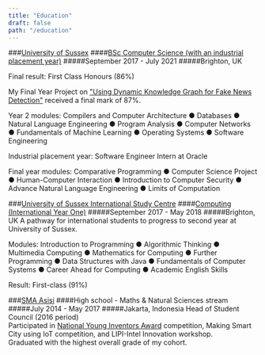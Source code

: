```yaml
---
title: "Education"
draft: false
path: "/education"
---
```



###[University of Sussex](https://sussex.ac.uk)
####[BSc Computer Science (with an industrial placement year)](https://www.sussex.ac.uk/study/undergraduate/courses/computer-science-with-an-industrial-placement-year-bsc)
#####September 2017 - July 2021
#####Brighton, UK

Final result: First Class Honours (86%)

My Final Year Project on ["Using Dynamic Knowledge Graph for Fake News Detection"](/dissertation) received a final mark of 87%.

Year 2 modules:
Compilers and Computer Architecture ● Databases ● Natural Language Engineering ● Program Analysis ● Computer Networks ● 
Fundamentals of Machine Learning ● Operating Systems ● Software Engineering  

Industrial placement year: Software Engineer Intern at Oracle

Final year modules: Comparative Programming ● Computer Science Project ● Human-Computer Interaction ● Introduction to 
Computer Security ● Advance Natural Language Engineering ● Limits of Computation    


###[University of Sussex International Study Centre](https://isc.sussex.ac.uk/)
####[Computing (International Year One)](https://isc.sussex.ac.uk/our-courses/international-year-one/computing)
#####September 2017 - May 2018
#####Brighton, UK
A pathway for international students to progress to second year at University of Sussex.

Modules: Introduction to Programming ● Algorithmic Thinking ● Multimedia Computing ● Mathematics for Computing ● Further 
Programming ● Data Structures with Java ● Fundamentals of Computer Systems ● Career Ahead for Computing ● Academic English Skills  

Result: First-class (91%)

###[SMA Asisi](https://sekolahasisi.sch.id/index.php/sma)
####High school - Maths & Natural Sciences stream
#####July 2014 - May 2017
#####Jakarta, Indonesia
Head of Student Council (2016 period)  
Participated in [National Young Inventors Award](https://kompetisi.lipi.go.id/tentang/nyia) competition, Making Smart 
City using IoT competition, and LIPI-Intel Innovation workshop.  
Graduated with the highest overall grade of my cohort.